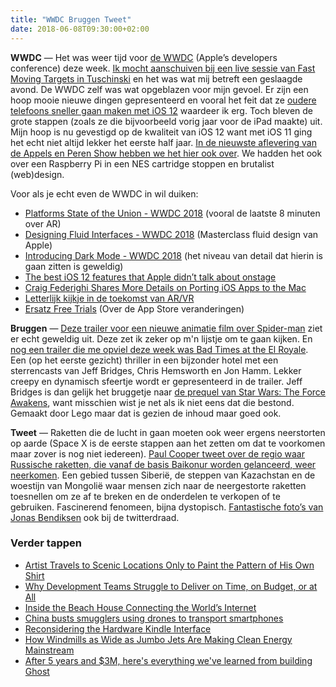 ```yaml
---
title: "WWDC Bruggen Tweet"
date: 2018-06-08T09:30:00+02:00
---
```


**WWDC** — Het was weer tijd voor [de WWDC](https://developer.apple.com/wwdc/) (Apple’s developers conference) deze week. [Ik mocht aanschuiven bij een live sessie van Fast Moving Targets in Tuschinski](https://www.instagram.com/reinierladan/?hl=nl) en het was wat mij betreft een geslaagde avond. De WWDC zelf was wat opgeblazen voor mijn gevoel. Er zijn een hoop mooie nieuwe dingen gepresenteerd en vooral het feit dat ze [oudere telefoons sneller gaan maken met iOS 12](https://motherboard.vice.com/en_us/article/j5kd7x/iphone-slow-planned-obsolescence-ios-12-wwdc) waardeer ik erg. Toch bleven de grote stappen (zoals ze die bijvoorbeeld vorig jaar voor de iPad maakte) uit. Mijn hoop is nu gevestigd op de kwaliteit van iOS 12 want met iOS 11 ging het echt niet altijd lekker het eerste half jaar. [In de nieuwste aflevering van de Appels en Peren Show hebben we het hier ook over](http://appelsenperenshow.nl/aflevering/2018/6/7/156-kanye-koekoek-hero-butterfly-4-uur-op-dinsdag). We hadden het ook over een Raspberry Pi in een NES cartridge stoppen en brutalist (web)design.

Voor als je echt even de WWDC in wil duiken:

- [Platforms State of the Union - WWDC 2018](https://developer.apple.com/videos/play/wwdc2018/102/) (vooral de laatste 8 minuten over AR)
- [Designing Fluid Interfaces - WWDC 2018](https://developer.apple.com/videos/play/wwdc2018/803/) (Masterclass fluid design van Apple)
- [Introducing Dark Mode - WWDC 2018](https://developer.apple.com/videos/play/wwdc2018/210) (het niveau van detail dat hierin is gaan zitten is geweldig)
- [The best iOS 12 features that Apple didn’t talk about onstage](https://www.theverge.com/2018/6/4/17425594/best-ios-12-features-apple-wwdc-2018)
- [Craig Federighi Shares More Details on Porting iOS Apps to the Mac](https://www.macstories.net/news/craig-federighi-shares-more-details-on-porting-ios-apps-to-the-mac/)
- [Letterlijk kijkje in de toekomst van AR/VR](https://twitter.com/thefuturematt/status/1004821303486906369)
- [Ersatz Free Trials](https://bitsplitting.org/2018/06/06/ersatz-free-trials/) (Over de App Store veranderingen)

**Bruggen** — [Deze trailer voor een nieuwe animatie film over Spider-man](https://youtu.be/g4Hbz2jLxvQ) ziet er echt geweldig uit. Deze zet ik zeker op m'n lijstje om te gaan kijken. En [nog een trailer die me opviel deze week was Bad Times at the El Royale](https://youtu.be/SQmOaJciI7Q). Een (op het eerste gezicht) thriller in een bijzonder hotel met een sterrencasts van Jeff Bridges, Chris Hemsworth en Jon Hamm. Lekker creepy en dynamisch sfeertje wordt er gepresenteerd in de trailer. Jeff Bridges is dan gelijk het bruggetje naar [de prequel van Star Wars: The Force Awakens](https://youtu.be/83RE6iV5kZA), want misschien wist je net als ik niet eens dat die bestond. Gemaakt door Lego maar dat is gezien de inhoud maar goed ook.

**Tweet** — Raketten die de lucht in gaan moeten ook weer ergens neerstorten op aarde (Space X is de eerste stappen aan het zetten om dat te voorkomen maar zover is nog niet iedereen). [Paul Cooper tweet over de regio waar Russische raketten, die vanaf de basis Baikonur worden gelanceerd, weer neerkomen](https://twitter.com/PaulMMCooper/status/998581449895874560). Een gebied tussen Siberië, de steppen van Kazachstan en de woestijn van Mongolië waar mensen zich naar de neergestorte raketten toesnellen om ze af te breken en de onderdelen te verkopen of te gebruiken. Fascinerend fenomeen, bijna dystopisch. [Fantastische foto’s van Jonas Bendiksen](https://www.jonasbendiksen.com/Books/Satellites/1) ook bij de twitterdraad.

### Verder tappen

- [Artist Travels to Scenic Locations Only to Paint the Pattern of His Own Shirt](https://www.booooooom.com/2016/11/15/artist-travels-to-scenic-locations-only-to-paint-the-pattern-of-his-own-shirt/)
- [Why Development Teams Struggle to Deliver on Time, on Budget, or at All](https://news.ycombinator.com/item?id=17237468)
- [Inside the Beach House Connecting the World’s Internet](https://www.youtube.com/watch?v=iMAThVcqzuk)
- [China busts smugglers using drones to transport smartphones](https://www.reuters.com/article/us-china-crime-smartphones-smugglers/china-busts-smugglers-using-drones-to-transport-smartphones-state-media-idUSKBN1H60BT)
- [Reconsidering the Hardware Kindle Interface](https://medium.com/@craigmod/reconsidering-the-hardware-kindle-interface-3c54088bed9e)
- [How Windmills as Wide as Jumbo Jets Are Making Clean Energy Mainstream](https://www.nytimes.com/interactive/2018/04/23/business/energy-environment/big-windmills.html)
- [After 5 years and $3M, here's everything we've learned from building Ghost](https://blog.ghost.org/5/)